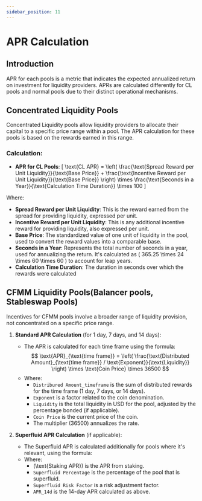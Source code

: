 ```yaml
---
sidebar_position: 11
---
```


# APR Calculation

## Introduction
APR for each pools is a metric that indicates the expected annualized return on investment for liquidity providers. APRs are calculated differently for CL pools and normal pools due to their distinct operational mechanisms.

## Concentrated Liquidity Pools
Concentrated Liquidity pools allow liquidity providers to allocate their capital to a specific price range within a pool. The APR calculation for these pools is based on the rewards earned in this range.



### Calculation:
- **APR for CL Pools**: 
\[ \text{CL APR} = \left( \frac{\text{Spread Reward per Unit Liquidity}}{\text{Base Price}} + \frac{\text{Incentive Reward per Unit Liquidity}}{\text{Base Price}} \right) \times \frac{\text{Seconds in a Year}}{\text{Calculation Time Duration}} \times 100 \]
  <!-- $$
  \text{CL APR} = \left( \frac{\text{Spread Reward per Unit Liquidity}}{\text{Base Price}} + \frac{\text{Incentive Reward per Unit Liquidity}}{\text{Base Price}} \right) \times \frac{\text{Seconds in a Year}}{\text{Calculation Time Duration}} \times 100
  $$ -->

Where:
- **Spread Reward per Unit Liquidity**: This is the reward earned from the spread for providing liquidity, expressed per unit.
- **Incentive Reward per Unit Liquidity**: This is any additional incentive reward for providing liquidity, also expressed per unit.
- **Base Price**: The standardized value of one unit of liquidity in the pool, used to convert the reward values into a comparable base.
- **Seconds in a Year**: Represents the total number of seconds in a year, used for annualizing the return. It's calculated as \( 365.25 \times 24 \times 60 \times 60 \) to account for leap years.
- **Calculation Time Duration**: The duration in seconds over which the rewards were calculated 

## CFMM Liquidity Pools(Balancer pools, Stableswap Pools)
Incentives for CFMM pools involve a broader range of liquidity provision, not concentrated on a specific price range.


1. **Standard APR Calculation** (for 1 day, 7 days, and 14 days):
   - The APR is calculated for each time frame using the formula:
     $$
     \text{APR}_{\text{time frame}} = \left( \frac{\text{Distributed Amount}_{\text{time frame}} / \text{Exponent}}{\text{Liquidity}} \right) \times \text{Coin Price} \times 36500
     $$
   - Where:
     - `Distribured Amount_timeframe` is the sum of distributed rewards for the time frame (1 day, 7 days, or 14 days).
     - `Exponent` is a factor related to the coin denomination.
     - `Liquidity` is the total liquidity in USD for the pool, adjusted by the percentage bonded (if applicable).
     - `Coin Price` is the current price of the coin.
     - The multiplier \(36500\) annualizes the rate.

2. **Superfluid APR Calculation** (if applicable):
   - The Superfluid APR is calculated additionally for pools where it's relevant, using the formula:
     <!-- $$
     \text{Superfluid APR} = \left( \frac{\text{Staking APR} \times \text{Superfluid Percentage}}{100} \right) \times \frac{\text{Superfluid Risk Factor}}{100} + \text{APR}_{14d}
     $$ -->
   - Where:
     - \(\text{Staking APR}\) is the APR from staking.
     - `Superfluid Percentage` is the percentage of the pool that is superfluid.
     - `Superfluid Risk Factor` is a risk adjustment factor.
     - `APR_14d` is the 14-day APR calculated as above.
